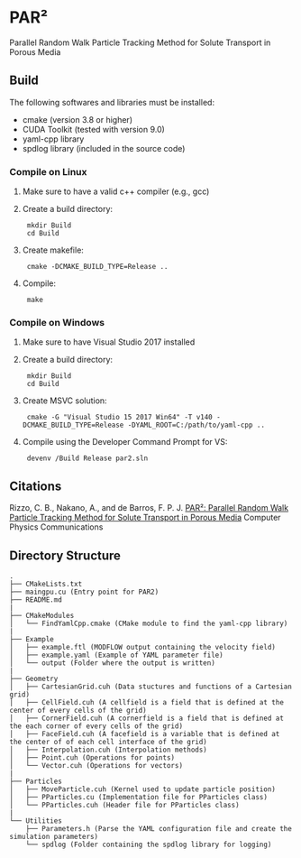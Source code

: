 # PAR²

Parallel Random Walk Particle Tracking Method for Solute Transport in Porous Media

## Build

The following softwares and libraries must be installed:

* cmake (version 3.8 or higher)
* CUDA Toolkit (tested with version 9.0)
* yaml-cpp library
* spdlog library (included in the source code)

### Compile on Linux

1. Make sure to have a valid c++ compiler (e.g., gcc)
2. Create a build directory:

        mkdir Build  
        cd Build

2. Create makefile:

        cmake -DCMAKE_BUILD_TYPE=Release ..

3. Compile:

        make

### Compile on Windows

1. Make sure to have Visual Studio 2017 installed
2. Create a build directory:

        mkdir Build  
        cd Build

2. Create MSVC solution:

        cmake -G "Visual Studio 15 2017 Win64" -T v140 -DCMAKE_BUILD_TYPE=Release -DYAML_ROOT=C:/path/to/yaml-cpp ..

3. Compile using the Developer Command Prompt for VS:

        devenv /Build Release par2.sln

## Citations

Rizzo, C. B., Nakano, A., and de Barros, F. P. J. [PAR²: Parallel Random Walk Particle Tracking Method for Solute Transport in Porous Media](https://doi.org/10.1016/j.cpc.2019.01.013) Computer Physics Communications

## Directory Structure
```
.
├── CMakeLists.txt
├── maingpu.cu (Entry point for PAR2)
├── README.md
|
├── CMakeModules
│   └── FindYamlCpp.cmake (CMake module to find the yaml-cpp library)
|
├── Example
│   ├── example.ftl (MODFLOW output containing the velocity field)
│   ├── example.yaml (Example of YAML parameter file)
│   └── output (Folder where the output is written)
|
├── Geometry
│   ├── CartesianGrid.cuh (Data stuctures and functions of a Cartesian grid)
│   ├── CellField.cuh (A cellfield is a field that is defined at the center of every cells of the grid)
│   ├── CornerField.cuh (A cornerfield is a field that is defined at the each corner of every cells of the grid)
│   ├── FaceField.cuh (A facefield is a variable that is defined at the center of of each cell interface of the grid)
│   ├── Interpolation.cuh (Interpolation methods)
│   ├── Point.cuh (Operations for points)
│   └── Vector.cuh (Operations for vectors)
|
├── Particles
│   ├── MoveParticle.cuh (Kernel used to update particle position)
│   ├── PParticles.cu (Implementation file for PParticles class)
│   └── PParticles.cuh (Header file for PParticles class)
|
└── Utilities
    ├── Parameters.h (Parse the YAML configuration file and create the simulation parameters)
    └── spdlog (Folder containing the spdlog library for logging)
```
